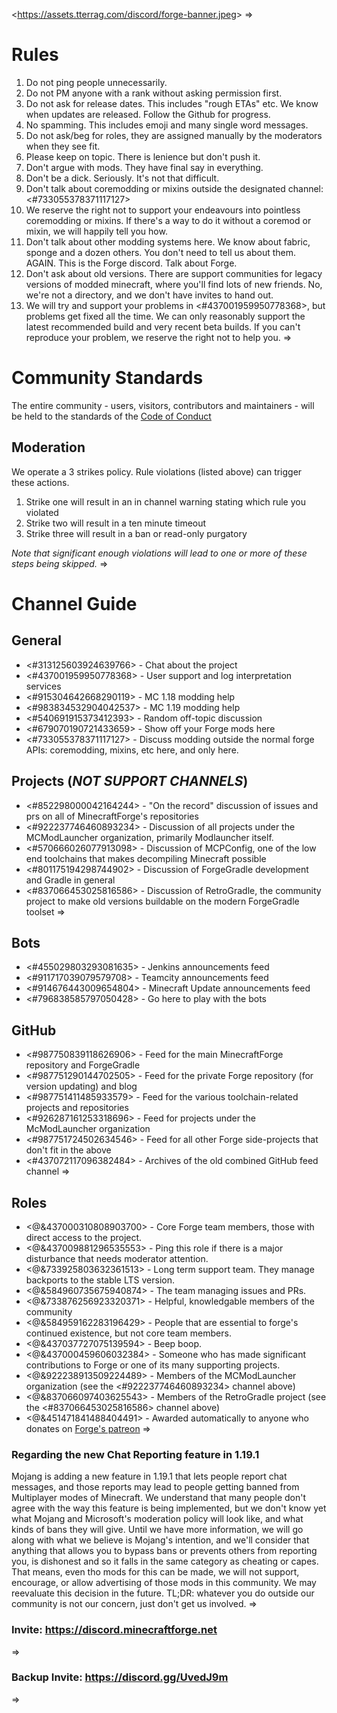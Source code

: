 <<https://assets.tterrag.com/discord/forge-banner.jpeg>>
=>
# Rules
1. Do not ping people unnecessarily.
1. Do not PM anyone with a rank without asking permission first.
1. Do not ask for release dates. This includes "rough ETAs" etc. We know when updates are released. Follow the Github for progress.
1. No spamming. This includes emoji and many single word messages.
1. Do not ask/beg for roles, they are assigned manually by the moderators when they see fit.
1. Please keep on topic. There is lenience but don't push it.
1. Don't argue with mods. They have final say in everything.
1. Don't be a dick. Seriously. It's not that difficult.
1. Don't talk about coremodding or mixins outside the designated channel: <#733055378371117127>
  1. We reserve the right not to support your endeavours into pointless coremodding or mixins. If there's a way to do it without a coremod or mixin, we will happily tell you how.
1. Don't talk about other modding systems here. We know about fabric, sponge and a dozen others. You don't need to tell us about them. AGAIN. This is the Forge discord. Talk about Forge.
1. Don't ask about old versions. There are support communities for legacy versions of modded minecraft, where you'll find lots of new friends. No, we're not a directory, and we don't have invites to hand out.
1. We will try and support your problems in <#437001959950778368>, but problems get fixed all the time. We can only reasonably support the latest recommended build and very recent beta builds. If you can't reproduce your problem, we reserve the right not to help you.
=>
# Community Standards
The entire community - users, visitors, contributors and maintainers - will be held to the standards of the [Code of Conduct](<https://github.com/MinecraftForge/.github/blob/master/CODE_OF_CONDUCT.md>)
## Moderation
We operate a 3 strikes policy. Rule violations (listed above) can trigger these actions.
1. Strike one will result in an in channel warning stating which rule you violated
1. Strike two will result in a ten minute timeout
1. Strike three will result in a ban or read-only purgatory

_Note that significant enough violations will lead to one or more of these steps being skipped._
=>
# Channel Guide
## General
- <#313125603924639766> - Chat about the project
- <#437001959950778368> - User support and log interpretation services
- <#915304642668290119> - MC 1.18 modding help
- <#983834532904042537> - MC 1.19 modding help
- <#540691915373412393> - Random off-topic discussion
- <#679070190721433659> - Show off your Forge mods here
- <#733055378371117127> - Discuss modding outside the normal forge APIs: coremodding, mixins, etc here, and only here.
## Projects (*NOT SUPPORT CHANNELS*)
- <#852298000042164244> - "On the record" discussion of issues and prs on all of MinecraftForge's repositories
- <#922237746460893234> - Discussion of all projects under the MCModLauncher organization, primarily Modlauncher itself.
- <#570666026077913098> - Discussion of MCPConfig, one of the low end toolchains that makes decompiling Minecraft possible
- <#801175194298744902> - Discussion of ForgeGradle development and Gradle in general
- <#837066453025816586> - Discussion of RetroGradle, the community project to make old versions buildable on the modern ForgeGradle toolset
=>
## Bots
- <#455029803293081635> - Jenkins announcements feed
- <#911717039079579708> - Teamcity announcements feed
- <#914676443009654804> - Minecraft Update announcements feed
- <#796838585797050428> - Go here to play with the bots
## GitHub
- <#987750839118626906> - Feed for the main MinecraftForge repository and ForgeGradle
- <#987751290144702505> - Feed for the private Forge repository (for version updating) and blog
- <#987751411485933579> - Feed for the various toolchain-related projects and repositories
- <#926287161253318696> - Feed for projects under the McModLauncher organization
- <#987751724502634546> - Feed for all other Forge side-projects that don't fit in the above
- <#437072117096382484> - Archives of the old combined GitHub feed channel
=>
## Roles
- <@&437000310808903700> - Core Forge team members, those with direct access to the project.
- <@&437009881296535553> - Ping this role if there is a major disturbance that needs moderator attention.
- <@&733925803632361513> - Long term support team. They manage backports to the stable LTS version.
- <@&584960735675940874> - The team managing issues and PRs.
- <@&733876256923320371> - Helpful, knowledgable members of the community
- <@&584959162283196429> - People that are essential to forge's continued existence, but not core team members.
- <@&437037727075139594> - Beep boop.
- <@&437000459606032384> - Someone who has made significant contributions to Forge or one of its many supporting projects.
- <@&922238913509224489> - Members of the MCModLauncher organization (see the <#922237746460893234> channel above)
- <@&837066097403625543> - Members of the RetroGradle project (see the <#837066453025816586> channel above)
- <@&451471841488404491> - Awarded automatically to anyone who donates on [Forge's patreon](<https://www.patreon.com/MinecraftForge>)
=>
### Regarding the new Chat Reporting feature in 1.19.1
Mojang is adding a new feature in 1.19.1 that lets people report chat messages, and those reports may lead to people getting banned from Multiplayer modes of Minecraft.
We understand that many people don't agree with the way this feature is being implemented, but we don't know yet what Mojang and Microsoft's moderation policy will look like, and what kinds of bans they will give.
Until we have more information, we will go along with what we believe is Mojang's intention, and we'll consider that anything that allows you to bypass bans or prevents others from reporting you, is dishonest and so it falls in the same category as cheating or capes.
That means, even tho mods for this can be made, we will not support, encourage, or allow advertising of those mods in this community.
We may reevaluate this decision in the future.
TL;DR: whatever you do outside our community is not our concern, just don't get us involved.
=>
### Invite: https://discord.minecraftforge.net
=>
### Backup Invite: https://discord.gg/UvedJ9m
=>
